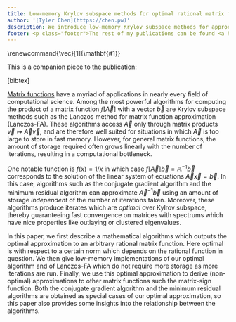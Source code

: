 ```yaml
---
title: Low-memory Krylov subspace methods for optimal rational matrix function approximation
author: '[Tyler Chen](https://chen.pw)'
description: We introduce low-memory Krylov subspace methods for approximation rational matrix functions applied to a vector
footer: <p class="footer">The rest of my publications can be found <a href="./../">here</a>.</p>
---
```

\renewcommand{\vec}[1]{\mathbf{#1}}

This is a companion piece to the publication:

[bibtex]


[Matrix functions](./lanczos_function_CIF.html) have a myriad of applications in nearly every field of computational science. 
Among the most powerful algorithms for computing the product of a matrix function $f[\vec{A}]$ with a vector $\vec{b}$ are Krylov subspace methods such as the Lanczos method for matrix function approximation (Lanczos-FA). 
These algorithms access $\vec{A}$ only through matrix products $\vec{v} \mapsto \vec{A}\vec{v}$, and are therefore well suited for situations in which $\vec{A}$ is too large to store in fast memory.
However, for general matrix functions, the amount of storage required often grows linearly with the number of iterations, resulting in a computational bottleneck. 

One notable function is $f(x) = 1/x$ in which case $f[\vec{A}]\vec{b} = \mathbb{A}^{-1} \vec{b}$ corresponds to the solution of the linear system of equations $\vec{A} \vec{x} = \vec{b}$.
In this case, algorithms such as the conjugate gradient algorithm and the minimum residual algorithm can approximate $\vec{A}^{-1} \vec{b}$ using an amount of storage *independent* of the number of iterations taken.
Moreover, these algorithms produce iterates which are *optimal* over Kylrov subspace, thereby guaranteeing fast convergence on matrices with spectrums which have nice properties like outlaying or clustered eigenvalues.


In this paper, we first describe a mathematical algorithms which outputs the optimal approximation to an arbitrary rational matrix function.
Here optimal is with respect to a certain norm which depends on the rational function in question.
We then give low-memory implementations of our optimal algorithm and of Lanczos-FA which do not require more storage as more iterations are run.
Finally, we use this optimal approximation to derive (non-optimal) approximations to other matrix functions such the matrix-sign function.
Both the conjugate gradient algorithm and the minimum residual algorithms are obtained as special cases of our optimal approximation, so this paper also provides some insights into the relationship between the algorithms.





